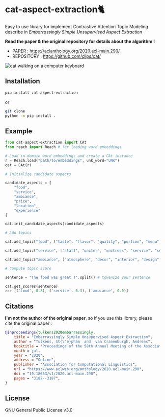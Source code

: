 # cat-aspect-extraction🐈

Easy to use library for implement Contrastive Attention Topic Modeling describe in *Embarrassingly Simple Unsupervised Aspect Extraction*

**Read the paper & the original repository for details about the algorithm !**

- PAPER : https://aclanthology.org/2020.acl-main.290/
- REPOSITORY : https://github.com/clips/cat/

![cat walking on a computer keyboard](cat.gif)

## Installation

```bash
pip install cat-aspect-extraction
```

or

```bash
git clone
python -m pip install .
```

## Example

```python
from cat-aspect-extraction import CAt
from reach import Reach # for loading word embeddings

# Load in-domain word embeddings and create a CAt instance
r = Reach.load("path/to/embeddings", unk_word="UNK")
cat = CAt(r)

# Initialize candidate aspects

candidate_aspects = [
    "food",
    "service",
    "ambiance",
    "price",
    "location",
    "experience"
]

cat.init_candidate_aspects(candidate_aspects) 

# Add topics

cat.add_topic("food", ["taste", "flavor", "quality", "portion", "menu", "dish", "cuisine", "ingredient"])

cat.add_topic("service", ["staff", "waiter", "waitress", "service", "server", "host", "manager", "bartender"])

cat.add_topic("ambiance", ["atmosphere", "decor", "interior", "design", "lighting", "music", "noise", "vibe"])

# Compute topic score

sentence = "The food was great !".split() # tokenize your sentence

cat.get_scores(sentence)
>>> [('food', 0.8), ('service', 0.3), ('ambiance', 0.0)]
```

## Citations

**I'm not the author of the original paper**, so if you use this library, please cite the original paper :

```bibtex
@inproceedings{tulkens2020embarrassingly,
    title = "Embarrassingly Simple Unsupervised Aspect Extraction",
    author = "Tulkens, St{\'e}phan  and  van Cranenburgh, Andreas",
    booktitle = "Proceedings of the 58th Annual Meeting of the Association for Computational Linguistics",
    month = jul,
    year = "2020",
    address = "Online",
    publisher = "Association for Computational Linguistics",
    url = "https://www.aclweb.org/anthology/2020.acl-main.290",
    doi = "10.18653/v1/2020.acl-main.290",
    pages = "3182--3187",
}
```

## License

GNU General Public License v3.0